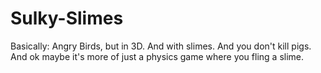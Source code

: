 # Sulky-Slimes
Basically: Angry Birds, but in 3D. And with slimes. And you don't kill pigs. And ok maybe it's more of just a physics game where you fling a slime.
